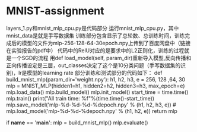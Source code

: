 # MNIST-assignment
layers_1.py和mnist_mlp_cpu.py是代码部分
运行mnist_mlp_cpu.py，其中mnist_data是就是手写数据集
训练部分包含显示了总轮数、总训练时间，训练完成后的模型的文件为mlp-256-128-64-30epoch.npy上传到了百度网盘中（链接在实验报告的pdf中）
代码中的RelU对应的是要求中的L2正则化，训练的过程就是一个SGD的流程
用def load_model(self, param_dir)重新导入模型,反向传播和正向传播设定是三层，out_classes决定了这个是10分类问题（手写数据集的识别)，lr是模型的learning rate
部分训练和测试部分的代码如下：
def build_mnist_mlp(param_dir='weight.npy'):
    h1, h2, h3, e = 256, 128 ,64, 30
    mlp = MNIST_MLP(hidden1=h1, hidden2=h2, hidden3=h3, max_epoch=e)
    mlp.load_data()
    mlp.build_model()
    mlp.init_model()
    start_time = time.time()
    mlp.train()
    print("All train time: %f"%(time.time()-start_time))
    mlp.save_model('mlp-%d-%d-%d-%depoch.npy' % (h1, h2, h3, e))
    # mlp.load_model('mlp-%d-%d-%depoch.npy' % (h1, h2, e))
    return mlp

if __name__ == '__main__':
    mlp = build_mnist_mlp()
    mlp.evaluate()
